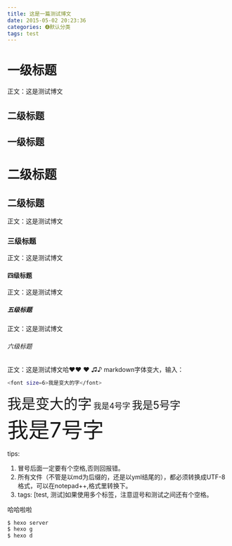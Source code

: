 ```yaml
---
title: 这是一篇测试博文
date: 2015-05-02 20:23:36
categories: ➍默认分类
tags: test
---
```

# 一级标题
正文：这是测试博文
## 二级标题 ##
一级标题
----

二级标题
====

## 二级标题
正文：这是测试博文
### 三级标题
正文：这是测试博文
#### 四级标题
正文：这是测试博文
##### 五级标题
正文：这是测试博文
###### 六级标题
正文：这是测试博文哈❤❤ ❤ ♫♪
markdown字体变大，输入：
``` bash
<font size=6>我是变大的字</font>
```

<font size=6>我是变大的字</font>
<font size=4>我是4号字</font>
<font size=5>我是5号字</font> <br>
<font size=7>我是7号字</font>

tips:
> 
1. 冒号后面一定要有个空格,否则回报错。
2. 所有文件（不管是以md为后缀的，还是以yml结尾的），都必须转换成UTF-8格式，可以在notepad++,格式里转换下。
3. tags: [test, 测试]如果使用多个标签，注意逗号和测试之间还有个空格。

哈哈啦啦
``` bash
$ hexo server
$ hexo g
$ hexo d
```



  [1]: /images/smile1.gif